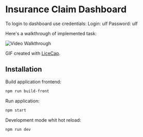 # Insurance Claim Dashboard

To login to dashboard use credentials:
Login: ulf
Password: ulf

Here's a walkthrough of implemented task:

<img src='http://i.imgur.com/OY1Cs9h.gif' title='Video Walkthrough' width='' alt='Video Walkthrough' />

GIF created with [LiceCap](http://www.cockos.com/licecap/).

## Installation
Build application frontend: 
```sh
npm run build-front
```
Run application:
```sh
npm start
```
Development mode whit hot reload:
```sh
npm run dev
```
